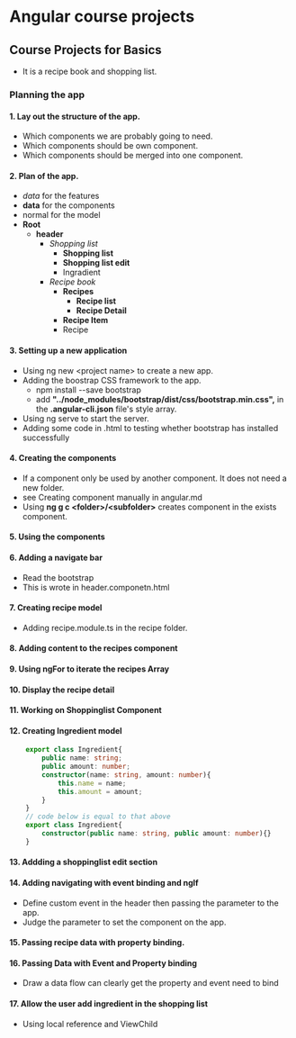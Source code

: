 # Angular course projects
## Course Projects for Basics
- It is a recipe book and shopping list.
### Planning the app
#### 1. Lay out the structure of the app.
- Which components we are probably going to need.
- Which components should be own component.
- Which components should be merged into one component.
#### 2. Plan of the app.
- *data* for the features
- **data** for the components
- normal for the model
- **Root**
    + **header**
        + *Shopping list*
            + **Shopping list**
            + **Shopping list edit**
            + Ingradient
        + *Recipe book*
            + **Recipes**
                + **Recipe list**
                + **Recipe Detail**
            + **Recipe Item**
            + Recipe
#### 3. Setting up a new application
- Using ng new \<project name> to create a new app.
- Adding the boostrap CSS framework to the app.
    - npm install --save bootstrap
    - add         **"../node_modules/bootstrap/dist/css/bootstrap.min.css",** in the **.angular-cli.json** file's style array.
- Using ng serve to start the server.
- Adding some code in .html to testing whether bootstrap has installed successfully
#### 4. Creating the components
- If a component only be used by another component. It does not need a new folder.
- see Creating component manually in angular.md
- Using **ng g c \<folder>/\<subfolder>** creates component in the exists component.
#### 5. Using the components
#### 6. Adding a navigate bar
- Read the bootstrap <nav class="navbar">
- This is wrote in header.componetn.html
#### 7. Creating recipe model
- Adding recipe.module.ts in the recipe folder.
#### 8. Adding content to the recipes component
#### 9. Using ngFor to iterate the recipes Array
#### 10. Display the recipe detail
#### 11. Working on Shoppinglist Component
#### 12. Creating Ingredient model
``` TypeScript
    export class Ingredient{
        public name: string;
        public amount: number;
        constructor(name: string, amount: number){
            this.name = name;
            this.amount = amount;
        }
    }
    // code below is equal to that above
    export class Ingredient{
        constructor(public name: string, public amount: number){}
    }
```
#### 13. Addding a shoppinglist edit section
#### 14. Adding navigating with event binding and ngIf
- Define custom event in the header then passing the parameter to the app.
- Judge the parameter to set the component on the app.
#### 15. Passing recipe data with property binding.
#### 16. Passing Data with Event and Property binding
- Draw a data flow can clearly get the property and event need to bind
#### 17. Allow the user add ingredient in the shopping list
- Using local reference and ViewChild
